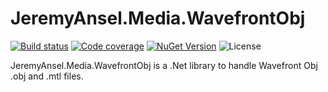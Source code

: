 # JeremyAnsel.Media.WavefrontObj

[![Build status](https://ci.appveyor.com/api/projects/status/lepi4cvf6gqjyy9c/branch/master?svg=true)](https://ci.appveyor.com/project/JeremyAnsel/jeremyansel-media-wavefrontobj/branch/master)
[![Code coverage](https://jeremyansel.github.io/JeremyAnsel.Media.WavefrontObj/coverage/badge_combined.svg)](https://jeremyansel.github.io/JeremyAnsel.Media.WavefrontObj/coverage/)
[![NuGet Version](https://img.shields.io/nuget/v/JeremyAnsel.Media.WavefrontObj)](https://www.nuget.org/packages/JeremyAnsel.Media.WavefrontObj)
![License](https://img.shields.io/github/license/JeremyAnsel/JeremyAnsel.Media.WavefrontObj)

JeremyAnsel.Media.WavefrontObj is a .Net library to handle Wavefront Obj .obj and .mtl files.
